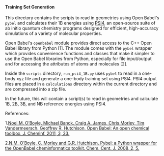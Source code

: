 #### Training Set Generation
This directory contains the scripts to read in geometries using Open Babel's `pybel` and calculates their 1B energies using [PSI4](http://www.psicode.org), an open-source suite of ab initio quantum chemistry programs designed for efficient, high-accuracy simulations of a variety of molecular properties.

Open Babel's `openbabel` module provides direct access to the C++ Open Babel library from Python [1]. The module comes with the `pybel` wrapper which provides convenience functions and classes that make it simpler to use the Open Babel libraries from Python, especially for file input/output and for accessing the attributes of atoms and molecules [2].  

Inside the `scripts` directory, `run_psi4_1B.py` uses `pybel` to read in a one-body xyz file and generate a one-body training set using PSI4. PSI4 output files are placed in a `calculations` directory within the current directory and are compressed into a zip file.
 
In the future, this will contain a script(s) to read in geometries and calculate 1B, 2B, 3B, and NB reference energies using PSI4. 

References:

1.[Noel M. O’Boyle, Michael Banck, Craig A. James, Chris Morley, Tim Vandermeersch, Geoffrey R. Hutchison. Open Babel: An open chemical toolbox. J. Cheminf. 2011, 3, 33.](https://jcheminf.springeropen.com/articles/10.1186/1758-2946-3-33)

2.[N.M. O’Boyle, C. Morley and G.R. Hutchison. Pybel: a Python wrapper for the OpenBabel cheminformatics toolkit. Chem. Cent. J. 2008, 2, 5.](https://ccj.springeropen.com/articles/10.1186/1752-153X-2-5)
